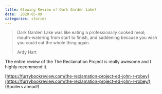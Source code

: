 ```yaml
---
title: Glowing Review of Dark Garden Lake!
date:  2020-05-09
categories: stories
---
```


> Dark Garden Lake was like eating a professionally cooked meal; mouth-watering from start to finish, and saddening because you wish you could eat the whole thing again.
>
>Ardy Hart

The entire review of the The Reclamation Project is really awesome and I highly recommend it.

[https://furrybookreview.com/the-reclamation-project-ed-john-r-robey](https://furrybookreview.com/the-reclamation-project-ed-john-r-robey/) (Spoilers ahead!)